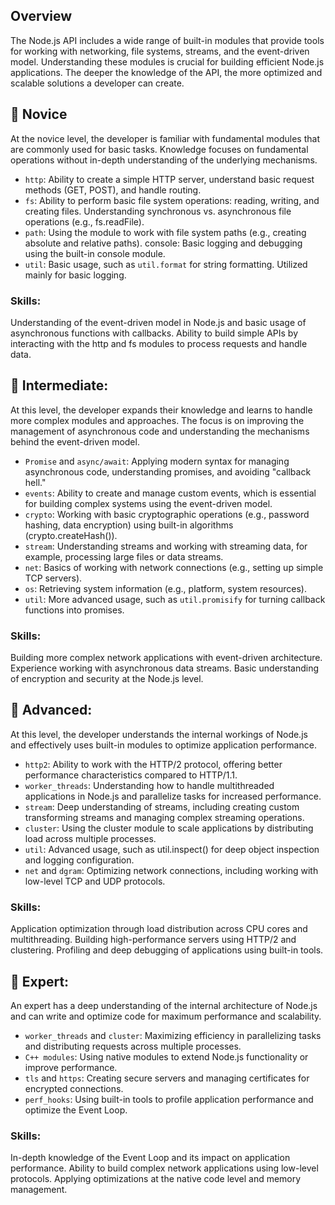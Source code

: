 ## Overview
The Node.js API includes a wide range of built-in modules that provide tools for working with networking, file systems, streams, and the event-driven model. Understanding these modules is crucial for building efficient Node.js applications. The deeper the knowledge of the API, the more optimized and scalable solutions a developer can create.

## 🌱 Novice
At the novice level, the developer is familiar with fundamental modules that are commonly used for basic tasks. Knowledge focuses on fundamental operations without in-depth understanding of the underlying mechanisms.

- `http`: Ability to create a simple HTTP server, understand basic request methods (GET, POST), and handle routing.
- `fs`: Ability to perform basic file system operations: reading, writing, and creating files. Understanding synchronous vs. asynchronous file operations (e.g., fs.readFile).
- `path`: Using the module to work with file system paths (e.g., creating absolute and relative paths).
console: Basic logging and debugging using the built-in console module.
- `util`: Basic usage, such as `util.format` for string formatting. Utilized mainly for basic logging.

### Skills:
Understanding of the event-driven model in Node.js and basic usage of asynchronous functions with callbacks.
Ability to build simple APIs by interacting with the http and fs modules to process requests and handle data.

## 🌿 Intermediate:
At this level, the developer expands their knowledge and learns to handle more complex modules and approaches. The focus is on improving the management of asynchronous code and understanding the mechanisms behind the event-driven model.

- `Promise` and `async/await`: Applying modern syntax for managing asynchronous code, understanding promises, and avoiding "callback hell."
- `events`: Ability to create and manage custom events, which is essential for building complex systems using the event-driven model.
- `crypto`: Working with basic cryptographic operations (e.g., password hashing, data encryption) using built-in algorithms (crypto.createHash()).
- `stream`: Understanding streams and working with streaming data, for example, processing large files or data streams.
- `net`: Basics of working with network connections (e.g., setting up simple TCP servers).
- `os`: Retrieving system information (e.g., platform, system resources).
- `util`: More advanced usage, such as `util.promisify` for turning callback functions into promises.


### Skills:
Building more complex network applications with event-driven architecture.
Experience working with asynchronous data streams.
Basic understanding of encryption and security at the Node.js level.

## 🌳 Advanced:
At this level, the developer understands the internal workings of Node.js and effectively uses built-in modules to optimize application performance.

- `http2`: Ability to work with the HTTP/2 protocol, offering better performance characteristics compared to HTTP/1.1.
- `worker_threads`: Understanding how to handle multithreaded applications in Node.js and parallelize tasks for increased performance.
- `stream`: Deep understanding of streams, including creating custom transforming streams and managing complex streaming operations.
- `cluster`: Using the cluster module to scale applications by distributing load across multiple processes.
- `util`: Advanced usage, such as util.inspect() for deep object inspection and logging configuration.
- `net` and `dgram`: Optimizing network connections, including working with low-level TCP and UDP protocols.

### Skills:
Application optimization through load distribution across CPU cores and multithreading.
Building high-performance servers using HTTP/2 and clustering.
Profiling and deep debugging of applications using built-in tools.

## 🚀 Expert:
An expert has a deep understanding of the internal architecture of Node.js and can write and optimize code for maximum performance and scalability.

- `worker_threads` and `cluster`: Maximizing efficiency in parallelizing tasks and distributing requests across multiple processes.
- `C++ modules`: Using native modules to extend Node.js functionality or improve performance.
- `tls` and `https`: Creating secure servers and managing certificates for encrypted connections.
- `perf_hooks`: Using built-in tools to profile application performance and optimize the Event Loop.

### Skills:
In-depth knowledge of the Event Loop and its impact on application performance.
Ability to build complex network applications using low-level protocols.
Applying optimizations at the native code level and memory management.